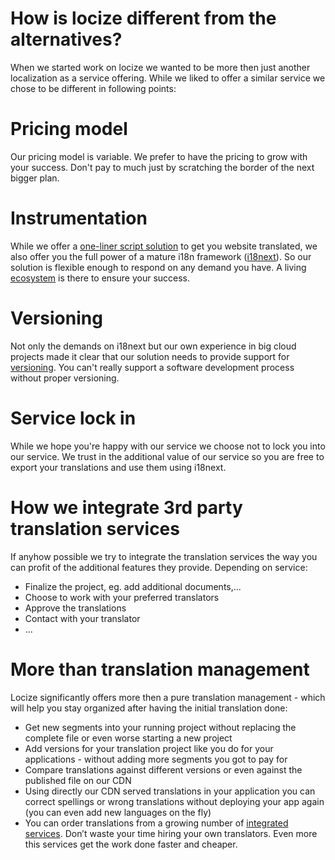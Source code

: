 # How is locize different from the alternatives?

When we started work on locize we wanted to be more then just another localization as a service offering. While we liked to offer a similar service we chose to be different in following points:

# Pricing model

Our pricing model is variable. We prefer to have the pricing to grow with your success. Don't pay to much just by scratching the border of the next bigger plan.

# Instrumentation

While we offer a [one-liner script solution](/README.md) to get you website translated, we also offer you the full power of a mature i18n framework ([i18next](http://i18next.com)). So our solution is flexible enough to respond on any demand you have. A living [ecosystem](http://i18next.com/docs/ecosystem/) is there to ensure your success.


# Versioning

Not only the demands on i18next but our own experience in big cloud projects made it clear that our solution needs to provide support for [versioning](/versioning.md). You can't really support a software development process without proper versioning.

# Service lock in

While we hope you're happy with our service we choose not to lock you into our service. We trust in the additional value of our service so you are free to export your translations and use them using i18next.


# How we integrate 3rd party translation services

If anyhow possible we try to integrate the translation services the way you can profit of the additional features they provide. Depending on service:


- Finalize the project, eg. add additional documents,...
- Choose to work with your preferred translators
- Approve the translations
- Contact with your translator
- ...




# More than translation management

Locize significantly offers more then a pure translation management - which will help you stay organized after having the initial translation done:

- Get new segments into your running project without replacing the complete file or even worse starting a new project
- Add versions for your translation project like you do for your applications - without adding more segments you got to pay for
- Compare translations against different versions or even against the published file on our CDN
- Using directly our CDN served translations in your application you can correct spellings or wrong translations without deploying your app again (you can even add new languages on the fly)
- You can order translations from a growing number of [integrated services](/additional-services.md). Don’t waste your time hiring your own translators. Even more this services get the work done faster and cheaper.
